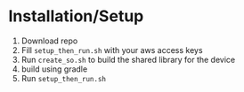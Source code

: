 # Installation/Setup

1. Download repo
1. Fill `setup_then_run.sh` with your aws access keys
1. Run `create_so.sh` to build the shared library for the device
1. build using gradle
1. Run `setup_then_run.sh`
